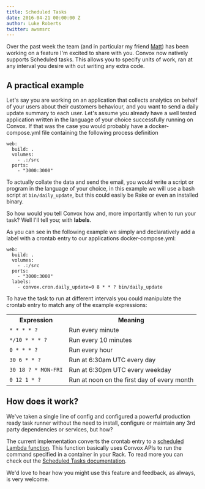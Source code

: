 ```yaml
---
title: Scheduled Tasks
date: 2016-04-21 00:00:00 Z
author: Luke Roberts
twitter: awsmsrc
---
```


Over the past week the team (and in particular my friend [Matt](https://twitter.com/mattmanning)) has been working on a feature I'm excited to share with you. Convox now natively supports Scheduled tasks. This allows you to specify units of work, ran at any interval you desire with out writing any extra code.

<!--more-->

## A practical example

Let's say you are working on an application that collects analytics on behalf of your users about their customers behaviour, and you want to send a daily update summary to each user. Let's assume you already have a well tested application written in the language of your choice successfully running on Convox. If that was the case you would probably have a docker-compose.yml file containing the following process definition

```
web:
  build: .
  volumes:
    - .:/src
  ports:
    - "3000:3000"
```

To actually collate the data and send the email, you would write a script or program in the language of your choice, in this example we will use a bash script at `bin/daily_update`, but this could easily be Rake or even an installed binary. 

So how would you tell Convox how and, more importantly when to run your task? Well I'll tell you; with **labels**.

As you can see in the following example we simply and declaratively add a label with a crontab entry to our applications docker-compose.yml:

```
web:
  build: .
  volumes:
    - .:/src
  ports:
    - "3000:3000"
  labels:
    - convox.cron.daily_update=0 8 * * ? bin/daily_update
```

To have the task to run at different intervals you could manipulate the crontab entry to match any of the example expressions:

<table>
  <tr>
    <th>Expression</th>
    <th>Meaning</th>
  </tr>
  <tr>
    <td><code>* * * * ?</code></td>
    <td>Run every minute</td>
  </tr>
  <tr>
    <td><code>*/10 * * * ?</code></td>
    <td>Run every 10 minutes</td>
  </tr>
  <tr>
    <td><code>0 * * * ?</code></td>
    <td>Run every hour</td>
  </tr>
  <tr>
    <td><code>30 6 * * ?</code></td>
    <td>Run at 6:30am UTC every day</td>
  </tr>
  <tr>
    <td><code>30 18 ? * MON-FRI</code></td>
    <td>Run at 6:30pm UTC every weekday</td>
  </tr>
  <tr>
    <td><code>0 12 1 * ?</code></td>
    <td>Run at noon on the first day of every month</td>
  </tr>
</table>

## How does it work?

We've taken a single line of config and configured a powerful production ready task runner without the need to install, configure or maintain  any 3rd party dependencies or services, but how?

The current implementation converts the crontab entry to a [scheduled Lambda function](http://docs.aws.amazon.com/lambda/latest/dg/with-scheduled-events.html). This function basically uses Convox APIs to run the command specified in a container in your Rack. To read more you can check out the [Scheduled Tasks documentation](/docs/scheduled-tasks/). 

We'd love to hear how you might use this feature and feedback, as always, is very welcome.
